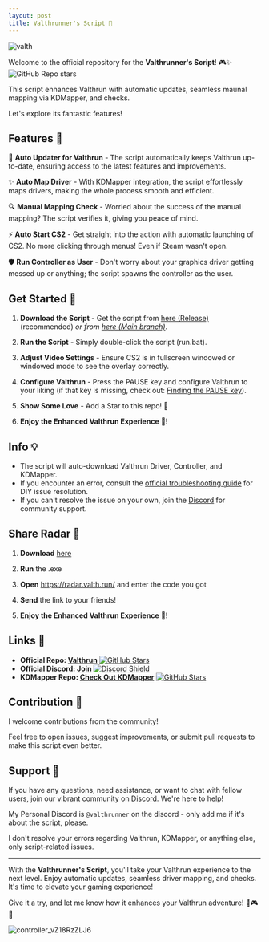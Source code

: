 ```yaml
---
layout: post
title: Valthrunner's Script 🚀
---
```


![valth](https://github.com/valthrunner/Valthrun/assets/131185036/b1fa77f6-14fb-46a2-8d52-4777a2924f0b)

Welcome to the official repository for the **Valthrunner's Script**! 🎮✨ ![GitHub Repo stars](https://img.shields.io/github/stars/valthrunner/Valthrun?logo=github)

This script enhances Valthrun with automatic updates, seamless maunal mapping via KDMapper, and checks. 

Let's explore its fantastic features!

## Features 🌟

🚀 **Auto Updater for Valthrun** - The script automatically keeps Valthrun up-to-date, ensuring access to the latest features and improvements.

✨ **Auto Map Driver** - With KDMapper integration, the script effortlessly maps drivers, making the whole process smooth and efficient.

🔍 **Manual Mapping Check** - Worried about the success of the manual mapping? The script verifies it, giving you peace of mind.

⚡ **Auto Start CS2** - Get straight into the action with automatic launching of CS2. No more clicking through menus! Even if Steam wasn't open.

🛡 **Run Controller as User** - Don't worry about your graphics driver getting messed up or anything; the script spawns the controller as the user.

## Get Started 🚀

1. **Download the Script** - Get the script from [here (Release)](https://github.com/valthrunner/Valthrun/releases/latest/download/run.bat) (recommended) _or from [here (Main branch)](https://github.com/valthrunner/Valthrun/raw/main/run.bat)_.

2. **Run the Script** - Simply double-click the script (run.bat).

3. **Adjust Video Settings** - Ensure CS2 is in fullscreen windowed or windowed mode to see the overlay correctly.

4. **Configure Valthrun** - Press the PAUSE key and configure Valthrun to your liking (if that key is missing, check out: [Finding the PAUSE key](https://wiki.valth.run/#/030_troubleshooting/overlay/050_pause_key)).

5. **Show Some Love** - Add a Star to this repo! 🌟

6. **Enjoy the Enhanced Valthrun Experience** 🎉! 

## Info 💡

- The script will auto-download Valthrun Driver, Controller, and KDMapper.
- If you encounter an error, consult the [official troubleshooting guide](https://wiki.valth.run/#/) for DIY issue resolution.
- If you can't resolve the issue on your own, join the [Discord](https://discord.gg/ecKbpAPW5T) for community support.

## Share Radar 📡

1. **Download** [here](https://github.com/Valthrun/Valthrun/releases/download/v0.4.1/radar-client.exe)

2. **Run** the .exe

3. **Open** https://radar.valth.run/ and enter the code you got

4. **Send** the link to your friends!

5. **Enjoy the Enhanced Valthrun Experience** 🎉! 

## Links 🔗

- **Official Repo: [Valthrun](https://github.com/WolverinDEV/Valthrun/)** [![GitHub Stars](https://img.shields.io/github/stars/WolverinDEV/Valthrun.svg?style=social&label=Star)](https://github.com/WolverinDEV/Valthrun/)
- **Official Discord: [Join](https://discord.gg/ecKbpAPW5T)** [![Discord Shield](https://discordapp.com/api/guilds/1135362291311849693/widget.png?style=shield)](https://discord.gg/ecKbpAPW5T)
- **KDMapper Repo: [Check Out KDMapper](https://github.com/TheCruZ/kdmapper)** [![GitHub Stars](https://img.shields.io/github/stars/TheCruZ/kdmapper.svg?style=social&label=Star)](https://github.com/TheCruZ/kdmapper/)

## Contribution 🤝

I welcome contributions from the community! 

Feel free to open issues, suggest improvements, or submit pull requests to make this script even better.

## Support 💬

If you have any questions, need assistance, or want to chat with fellow users, join our vibrant community on [Discord](https://discord.gg/ecKbpAPW5T). We're here to help! 

My Personal Discord is `@valthrunner` on the discord - only add me if it's about the script, please. 

I don't resolve your errors regarding Valthrun, KDMapper, or anything else, only script-related issues.

---

With the **Valthrunner's Script**, you'll take your Valthrun experience to the next level. Enjoy automatic updates, seamless driver mapping, and checks. It's time to elevate your gaming experience!

Give it a try, and let me know how it enhances your Valthrun adventure! 🚀🎮✨

![controller_vZ18RzZLJ6](https://github.com/valthrunner/Valthrun/assets/131185036/676e8545-7cc3-4041-8a77-f1fc85f6bddb)
